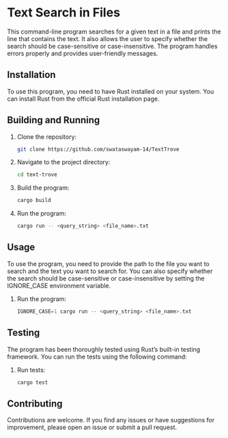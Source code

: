 Text Search in Files
=====================

This command-line program searches for a given text in a file and prints the line that contains the text. It also allows the user to specify whether the search should be case-sensitive or case-insensitive. The program handles errors properly and provides user-friendly messages.

Installation
--------------

To use this program, you need to have Rust installed on your system. You can install Rust from the official Rust installation page.

Building and Running
------------------------

1. Clone the repository:
   ```bash
   git clone https://github.com/swataswayam-14/TextTrove

2. Navigate to the project directory:
   ```bash
   cd text-trove

3. Build the program:
   ```bash
   cargo build

4. Run the program: 
   ```bash
   cargo run -- <query_string> <file_name>.txt


Usage
------

To use the program, you need to provide the path to the file you want to search and the text you want to search for. You can also specify whether the search should be case-sensitive or case-insensitive by setting the IGNORE_CASE environment variable.

1. Run the program: 
   ```rust
   IGNORE_CASE=1 cargo run -- <query_string> <file_name>.txt


Testing
--------

The program has been thoroughly tested using Rust’s built-in testing framework. You can run the tests using the following command:

1. Run tests:
   ```bash
   cargo test


Contributing
-------------

Contributions are welcome. If you find any issues or have suggestions for improvement, please open an issue or submit a pull request.
